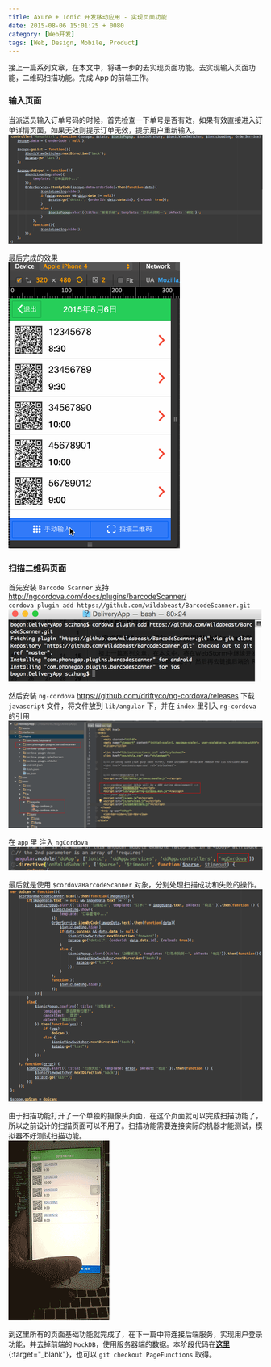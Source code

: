 ```yaml
---
title: Axure + Ionic 开发移动应用 - 实现页面功能
date: 2015-08-06 15:01:25 + 0080
category: [Web开发]
tags: [Web, Design, Mobile, Product]
---
```


接上一篇系列文章，在本文中，将进一步的去实现页面功能。去实现输入页面功能，二维码扫描功能。完成 App 的前端工作。  

### 输入页面  
当派送员输入订单号码的时候，首先检查一下单号是否有效，如果有效直接进入订单详情页面，如果无效则提示订单无效，提示用户重新输入。  
![input ui code](/assets/attachments/2015/08/06_145456_qnft0.png)  

最后完成的效果  
![ui view](/assets/attachments/2015/08/06_145538_gd6ji.gif)  

### 扫描二维码页面  
首先安装 `Barcode Scanner` 支持 http://ngcordova.com/docs/plugins/barcodeScanner/  
`cordova plugin add https://github.com/wildabeast/BarcodeScanner.git`
![add scanner plugin](/assets/attachments/2015/08/06_145630_wtlz1.png)  

然后安装 `ng-cordova` https://github.com/driftyco/ng-cordova/releases 下载 `javascript` 文件，将文件放到 `lib/angular` 下，并在 `index` 里引入 `ng-cordova` 的引用   
![add cordova](/assets/attachments/2015/08/06_145729_63u92.png)  

在 `app` 里 注入 `ngCordova`  
![add cordova](/assets/attachments/2015/08/06_145751_wtl13.png)  

最后就是使用 `$cordovaBarcodeScanner` 对象，分别处理扫描成功和失败的操作。  
![use scanner](/assets/attachments/2015/08/06_145810_gd6j4.png)  

由于扫描功能打开了一个单独的摄像头页面，在这个页面就可以完成扫描功能了，所以之前设计的扫描页面可以不用了。扫描功能需要连接实际的机器才能测试，模拟器不好测试扫描功能。    
![finalview](/assets/attachments/2015/08/08_011200_mjcqe.gif)  

到这里所有的页面基础功能就完成了，在下一篇中将连接后端服务，实现用户登录功能，并去掉前端的 `MockDB`，使用服务器端的数据。本阶段代码在[**这里**](https://github.com/zhangsichu/DeliveryApp/releases/tag/PageFunctions){:target="_blank"}，也可以 `git checkout PageFunctions` 取得。

